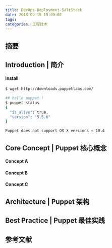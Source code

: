 ```yaml
---
title: DevOps-Deployment-SaltStack
date: 2018-09-18 15:09:07
tags:
categories: 工程技术
---
```

## 摘要

<!--more-->

## Introduction |  简介

#### Install
```bash
$ wget http://downloads.puppetlabs.com/

## hello puppet !
$ puppet status
{
  "is_alive": true,
  "version": "5.5.6"
}

Puppet does not support OS X versions < 10.4
```

## Core Concept | Puppet 核心概念

#### Concept A

#### Concept B

#### Concept C

## Architecture | Puppet 架构

## Best Practice | Puppet 最佳实践

## 参考文献
